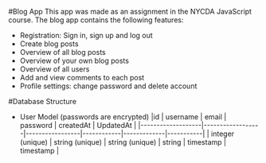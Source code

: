 #Blog App
This app was made as an assignment in the NYCDA JavaScript course.
The blog app contains the following features:
- Registration: Sign in, sign up and log out
- Create blog posts
- Overview of all blog posts
- Overview of your own blog posts
- Overview of all users
- Add and view comments to each post
- Profile settings: change password and delete account

#Database Structure
- User Model (passwords are encrypted)
|id                 | username         | email           | password   | createdAt   | UpdatedAt |
|-------------------|------------------|-----------------|------------|-------------|-----------|
| integer (unique)  | string (unique)  | string (unique) | string     | timestamp   | timestamp |




